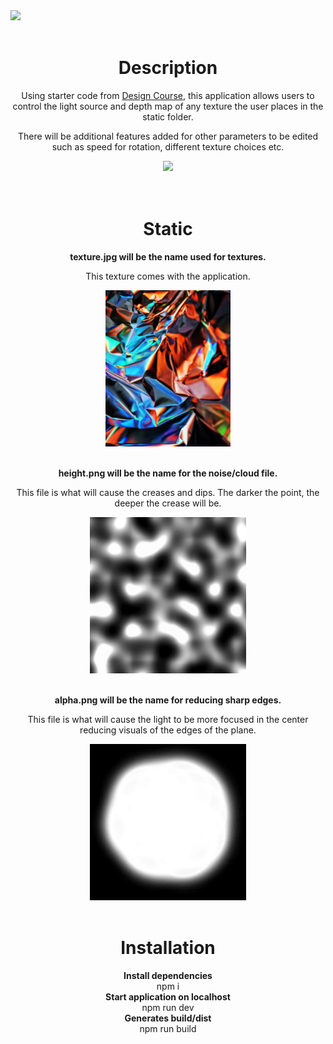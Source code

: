 <img src='https://user-images.githubusercontent.com/79331471/118359686-408b2400-b54a-11eb-9072-3cc73801ab69.png'>

<br>
<br>
<h1 align='center'>Description</h1>
<p align='center'> Using starter code from <a href='https://github.com/designcourse/threejs-webpack-starter'>Design Course</a>, this application allows users to control the light source and depth map of any texture the user places in the static folder.</p>
<p align ='center'>There will be additional features added for other parameters to be edited such as speed for rotation, different texture choices etc.</p>

<div align ='center'>
<img src='https://user-images.githubusercontent.com/79331471/118360997-f6587180-b54e-11eb-8a2a-7c54aaa4e00a.gif'/>
</div>
<br>
<br>
<h1 align='center'>Static</h1>
<p align='center'><strong>texture.jpg will be the name used for textures.</strong></p>
<p align='center'>This texture comes with the application.</p>
<div align='center'>
<img src ='static/texture.jpg' height=250/>
</div>
<br>
<p align='center'><strong>height.png will be the name for the noise/cloud file.</strong></p>
<p align='center'>This file is what will cause the creases and dips. The darker the point, the deeper the crease will be.</p>
<div align='center'>
<img src ='static/height.png' height=250/>
</div>
<br>
<p align='center'><strong>alpha.png will be the name for reducing sharp edges.</strong></p>
<p align='center'>This file is what will cause the light to be more focused in the center reducing visuals of the edges of the plane.</p>
<div align='center'>
<img src ='static/alpha.png' height=250/>
</div>
<br>

<h1 align='center'>Installation</h1>
<p align='center'><strong>Install dependencies</strong><br>
npm i<br>
<strong>Start application on localhost</strong><br>
npm run dev<br>
<strong>Generates build/dist</strong><br>
npm run build<br>



